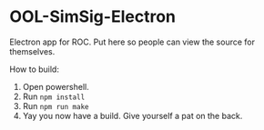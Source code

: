 # OOL-SimSig-Electron
Electron app for ROC. Put here so people can view the source for themselves.

How to build:
1. Open powershell.
2. Run `npm install`
3. Run `npm run make`
4. Yay you now have a build. Give yourself a pat on the back.
